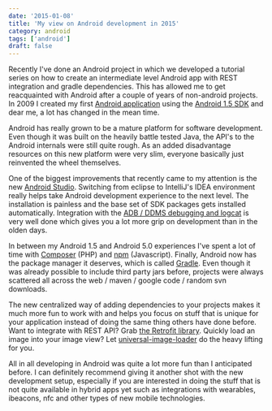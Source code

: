 ```yaml
---
date: '2015-01-08'
title: 'My view on Android development in 2015'
category: android
tags: ['android']
draft: false
---
```


Recently I've done an Android project in which we developed a tutorial series on how to create an intermediate level Android app with REST integration and gradle dependencies. This has allowed me to get reacquainted with Android after a couple of years of non-android projects. In 2009 I created my first [Android application](http://www.niftysystems.nl/xbox-live-stats-widget) using the [Android 1.5 SDK](http://developer.android.com/about/versions/android-1.5.html) and dear me, a lot has changed in the mean time.

Android has really grown to be a mature platform for software development. Even though it was built on the heavily battle tested Java, the API's to the Android internals were still quite rough. As an added disadvantage resources on this new platform were very slim, everyone basically just reinvented the wheel themselves.

One of the biggest improvements that recently came to my attention is the new [Android Studio](http://developer.android.com/tools/studio/index.html). Switching from eclipse to IntelliJ's IDEA environment really helps take Android development experience to the next level. The installation is painless and the base set of SDK packages gets installed automatically. Integration with the [ADB / DDMS debugging and logcat](http://developer.android.com/tools/debugging/index.html) is very well done which gives you a lot more grip on development than in the olden days.

In between my Android 1.5 and Android 5.0 experiences I've spent a lot of time with [Composer](https://getcomposer.org/) (PHP) and [npm](https://www.npmjs.com) (Javascript). Finally, Android now has the package manager it deserves, which is called [Gradle](https://gradle.org/gradle-the-new-android-build-system/). Even though it was already possible to include third party jars before, projects were always scattered all across the web / maven / google code / random svn downloads.

The new centralized way of adding dependencies to your projects makes it much more fun to work with and helps you focus on stuff that is unique for your application instead of doing the same thing others have done before. Want to integrate with REST API? Grab [the Retrofit library](https://github.com/square/retrofit). Quickly load an image into your image view? Let [universal-image-loader](https://github.com/nostra13/Android-Universal-Image-Loader) do the heavy lifting for you.

All in all developing in Android was quite a lot more fun than I anticipated before. I can definitely recommend giving it another shot with the new development setup, especially if you are interested in doing the stuff that is not quite available in hybrid apps yet such as integrations with wearables, ibeacons, nfc and other types of new mobile technologies.
